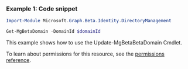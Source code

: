 ### Example 1: Code snippet

```powershellImport-Module Microsoft.Graph.Beta.Identity.DirectoryManagement

Get-MgBetaDomain -DomainId $domainId
```
This example shows how to use the Update-MgBetaBetaDomain Cmdlet.
To learn about permissions for this resource, see the [permissions reference](/graph/permissions-reference).

